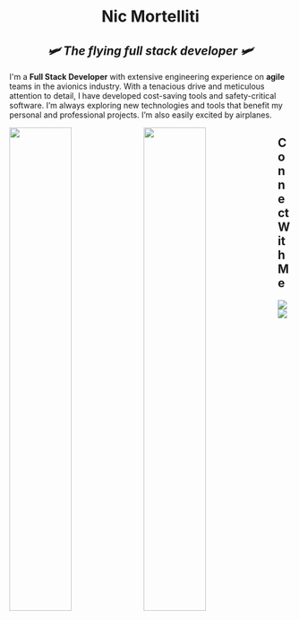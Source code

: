 <h1 align="center">Nic Mortelliti</h1>

<h2 align="center"><em>🛩️ The flying full stack developer 🛩️</em></h2>

I'm a **Full Stack Developer** with extensive engineering experience on **agile** teams in the avionics industry. With a tenacious drive and meticulous attention to detail, I have developed cost-saving tools and safety-critical software. I’m always exploring new technologies and tools that benefit my personal and professional projects. I’m also easily excited by airplanes.

<img align="left" width="47%" src="https://streak-stats.demolab.com?user=nicmortelliti&theme=tokyonight&hide_border=true&border_radius=0" />
<img align="left" width="47%" src="https://github-readme-stats.vercel.app/api/top-langs/?username=NicMortelliti&layout=compact"/>

## Connect With Me
<a href="https://www.linkedin.com/in/nicolas-mortelliti/" target="_blank">
  <img src="https://img.shields.io/badge/linkedin-%230077B5.svg?style=for-the-badge&logo=linkedin&logoColor=white"/>
</a>

<a href="https://dev.to/nicm" target="_blank">
  <img src="https://img.shields.io/badge/dev.to-0A0A0A?style=for-the-badge&logo=dev.to&logoColor=white"/>
</a>
